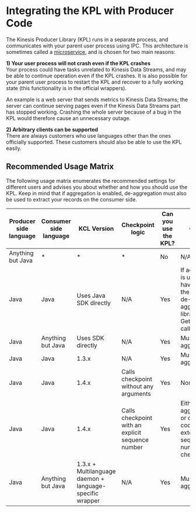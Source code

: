 # Integrating the KPL with Producer Code<a name="kinesis-kpl-integration"></a>

The Kinesis Producer Library \(KPL\) runs in a separate process, and communicates with your parent user process using IPC\. This architecture is sometimes called a [microservice](http://en.wikipedia.org/wiki/Microservices), and is chosen for two main reasons:

**1\) Your user process will not crash even if the KPL crashes**  
Your process could have tasks unrelated to Kinesis Data Streams, and may be able to continue operation even if the KPL crashes\. It is also possible for your parent user process to restart the KPL and recover to a fully working state \(this functionality is in the official wrappers\)\.

An example is a web server that sends metrics to Kinesis Data Streams; the server can continue serving pages even if the Kinesis Data Streams part has stopped working\. Crashing the whole server because of a bug in the KPL would therefore cause an unnecessary outage\.

**2\) Arbitrary clients can be supported**  
There are always customers who use languages other than the ones officially supported\. These customers should also be able to use the KPL easily\.

## Recommended Usage Matrix<a name="kinesis-kpl-integration-usage"></a>

The following usage matrix enumerates the recommended settings for different users and advises you about whether and how you should use the KPL\. Keep in mind that if aggregation is enabled, de\-aggregation must also be used to extract your records on the consumer side\. 


| Producer side language | Consumer side language | KCL Version | Checkpoint logic | Can you use the KPL? | Caveats | 
| --- | --- | --- | --- | --- | --- | 
| Anything but Java | \* | \* | \* | No | N/A | 
| Java | Java | Uses Java SDK directly | N/A | Yes | If aggregation is used, you have to use the provided de\-aggregation library after GetRecords calls\. | 
| Java | Anything but Java | Uses SDK directly | N/A | Yes | Must disable aggregation\.  | 
| Java | Java | 1\.3\.x | N/A | Yes | Must disable aggregation\. | 
| Java | Java  | 1\.4\.x | Calls checkpoint without any arguments | Yes | None | 
| Java | Java | 1\.4\.x | Calls checkpoint with an explicit sequence number | Yes | Either disable aggregation, or change the code to use extended sequence numbers for checkpointing\. | 
| Java | Anything but Java  | 1\.3\.x \+ Multilanguage daemon \+ language\-specific wrapper | N/A | Yes | Must disable aggregation\.  | 